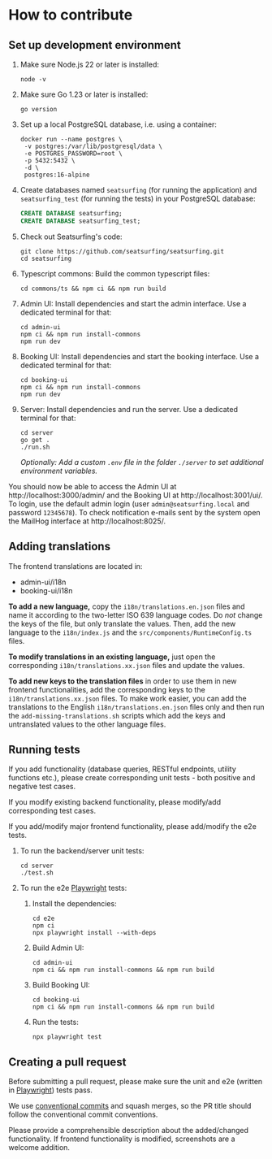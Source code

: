 # How to contribute

## Set up development environment

1. Make sure Node.js 22 or later is installed:

   ```shell
   node -v
   ```

1. Make sure Go 1.23 or later is installed:

   ```shell
   go version
   ```

1. Set up a local PostgreSQL database, i.e. using a container:

   ```shell
   docker run --name postgres \
   	-v postgres:/var/lib/postgresql/data \
   	-e POSTGRES_PASSWORD=root \
   	-p 5432:5432 \
   	-d \
   	postgres:16-alpine
   ```

1. Create databases named `seatsurfing` (for running the application) and `seatsurfing_test` (for running the tests) in your PostgreSQL database:

   ```sql
   CREATE DATABASE seatsurfing;
   CREATE DATABASE seatsurfing_test;
   ```

1. Check out Seatsurfing's code:

   ```shell
   git clone https://github.com/seatsurfing/seatsurfing.git
   cd seatsurfing
   ```

1. Typescript commons: Build the common typescript files:

   ```shell
   cd commons/ts && npm ci && npm run build
   ```

1. Admin UI: Install dependencies and start the admin interface. Use a dedicated terminal for that:

   ```shell
   cd admin-ui
   npm ci && npm run install-commons
   npm run dev
   ```

1. Booking UI: Install dependencies and start the booking interface. Use a dedicated terminal for that:

   ```shell
   cd booking-ui
   npm ci && npm run install-commons
   npm run dev
   ```

1. Server: Install dependencies and run the server. Use a dedicated terminal for that:

   ```shell
   cd server
   go get .
   ./run.sh
   ```

   _Optionally: Add a custom `.env` file in the folder `./server` to set additional environment variables._

You should now be able to access the Admin UI at http://localhost:3000/admin/ and the Booking UI at http://localhost:3001/ui/. To login, use the default admin login (user `admin@seatsurfing.local` and password `12345678`). To check notification e-mails sent by the system open the MailHog interface at http://localhost:8025/.

## Adding translations

The frontend translations are located in:

- admin-ui/i18n
- booking-ui/i18n

**To add a new language,** copy the `i18n/translations.en.json` files and name it according to the two-letter ISO 639 language codes. Do _not_ change the keys of the file, but only translate the values. Then, add the new language to the `i18n/index.js` and the `src/components/RuntimeConfig.ts` files.

**To modify translations in an existing language,** just open the corresponding `i18n/translations.xx.json` files and update the values.

**To add new keys to the translation files** in order to use them in new frontend functionalities, add the corresponding keys to the `i18n/translations.xx.json` files. To make work easier, you can add the translations to the English `i18n/translations.en.json` files only and then run the `add-missing-translations.sh` scripts which add the keys and untranslated values to the other language files.

## Running tests

If you add functionality (database queries, RESTful endpoints, utility functions etc.), please create corresponding unit tests - both positive and negative test cases.

If you modify existing backend functionality, please modify/add corresponding test cases.

If you add/modify major frontend functionality, please add/modify the e2e tests.

1. To run the backend/server unit tests:

   ```shell
   cd server
   ./test.sh
   ```

1. To run the e2e [Playwright](https://playwright.dev/) tests:
   1. Install the dependencies:

      ```shell
      cd e2e
      npm ci
      npx playwright install --with-deps
      ```

   1. Build Admin UI:

      ```shell
      cd admin-ui
      npm ci && npm run install-commons && npm run build
      ```

   1. Build Booking UI:

      ```shell
      cd booking-ui
      npm ci && npm run install-commons && npm run build
      ```

   1. Run the tests:
      ```shell
      npx playwright test
      ```

## Creating a pull request

Before submitting a pull request, please make sure the unit and e2e (written in [Playwright](https://playwright.dev/)) tests pass.

We use [conventional commits](https://www.conventionalcommits.org/) and squash merges, so the PR title should follow the conventional commit conventions.

Please provide a comprehensible description about the added/changed functionality. If frontend functionality is modified, screenshots are a welcome addition.
